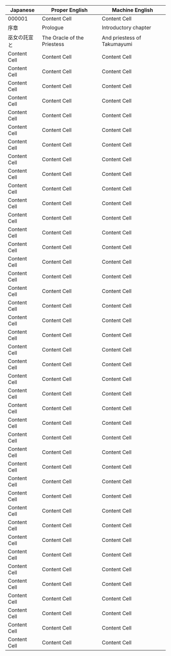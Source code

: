 
| Japanese | Proper English | Machine English |
| --- | --- | --- |
| 000001 | Content Cell  | Content Cell  |
| 序章  | Prologue | Introductory chapter  |
| 巫女の託宣と | The Oracle of the Priestess | And priestess of Takumayumi  |
| Content Cell | Content Cell  | Content Cell  |
| Content Cell | Content Cell  | Content Cell  |
| Content Cell | Content Cell  | Content Cell  |
| Content Cell | Content Cell  | Content Cell  |
| Content Cell | Content Cell  | Content Cell  |
| Content Cell | Content Cell  | Content Cell  |
| Content Cell | Content Cell  | Content Cell  |
| Content Cell | Content Cell  | Content Cell  |
| Content Cell | Content Cell  | Content Cell  |
| Content Cell | Content Cell  | Content Cell  |
| Content Cell | Content Cell  | Content Cell  |
| Content Cell | Content Cell  | Content Cell  |
| Content Cell | Content Cell  | Content Cell  |
| Content Cell | Content Cell  | Content Cell  |
| Content Cell | Content Cell  | Content Cell  |
| Content Cell | Content Cell  | Content Cell  |
| Content Cell | Content Cell  | Content Cell  |
| Content Cell | Content Cell  | Content Cell  |
| Content Cell | Content Cell  | Content Cell  |
| Content Cell | Content Cell  | Content Cell  |
| Content Cell | Content Cell  | Content Cell  |
| Content Cell | Content Cell  | Content Cell  |
| Content Cell | Content Cell  | Content Cell  |
| Content Cell | Content Cell  | Content Cell  |
| Content Cell | Content Cell  | Content Cell  |
| Content Cell | Content Cell  | Content Cell  |
| Content Cell | Content Cell  | Content Cell  |
| Content Cell | Content Cell  | Content Cell  |
| Content Cell | Content Cell  | Content Cell  |
| Content Cell | Content Cell  | Content Cell  |
| Content Cell | Content Cell  | Content Cell  |
| Content Cell | Content Cell  | Content Cell  |
| Content Cell | Content Cell  | Content Cell  |
| Content Cell | Content Cell  | Content Cell  |
| Content Cell | Content Cell  | Content Cell  |
| Content Cell | Content Cell  | Content Cell  |
| Content Cell | Content Cell  | Content Cell  |
| Content Cell | Content Cell  | Content Cell  |
| Content Cell | Content Cell  | Content Cell  |
| Content Cell | Content Cell  | Content Cell  |
| Content Cell | Content Cell  | Content Cell  |

